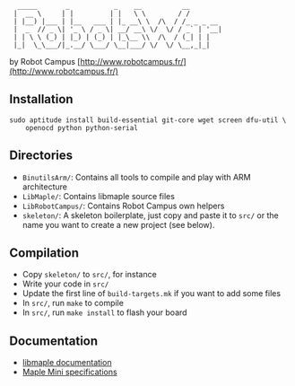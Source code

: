       _____       _           _    __          __        
     |  __ \     | |         | |   \ \        / /        
     | |__) |___ | |__   ___ | |_ __\ \  /\  / /_ _ _ __ 
     |  _  // _ \| '_ \ / _ \| __/ __\ \/  \/ / _` | '__|
     | | \ \ (_) | |_) | (_) | |_\__ \\  /\  / (_| | |   
     |_|  \_\___/|_.__/ \___/ \__|___/ \/  \/ \__,_|_|   
                                                         
     
by Robot Campus
[http://www.robotcampus.fr/](http://www.robotcampus.fr/)


Installation
------------

    sudo aptitude install build-essential git-core wget screen dfu-util \
        openocd python python-serial

Directories
-----------

* `BinutilsArm/`: Contains all tools to compile and play with ARM architecture
* `LibMaple/`: Contains libmaple source files
* `LibRobotCampus/`: Contains Robot Campus own helpers
* `skeleton/`: A skeleton boilerplate, just copy and paste it to `src/` or the
  name you want to create a new project (see below).

Compilation
-----------

- Copy `skeleton/` to `src/`, for instance
- Write your code in `src/`
- Update the first line of `build-targets.mk` if you want to add some files
- In `src/`, run `make` to compile
- In `src/`, run `make install` to flash your board


Documentation
-------------

* [libmaple documentation](http://leaflabs.com/docs/)
* [Maple Mini specifications](http://leaflabs.com/docs/hardware/maple-mini.html)

